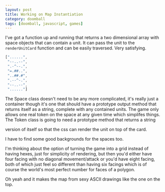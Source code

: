 ```yaml
---
layout: post
title: Working on Map Instantiation
category: doomball
tags: [doomball, javascript, games]
---
```


 I've got a function up and running that returns a two dimensional array with space objects that can contain a unit. It can pass the unit to the `renderUnitCard` function and can be easily traversed. Very satisfying.

~~~javascript
["......",
 "--..--",
 ".-^--.",
 "=.##..",
 "..##.#",
 ".--^-.",
 "--..--",
 "......"]
~~~
 
 The Space class doesn't need to be any more complicated, it's really just a container though it's one that should have a prototype output method that returns itself as a string, complete with any contained units. The game only allows one real token on the space at any given time which simplifes things. The Token class is going to need a prototype method that returns a string <div> version of itself so that the css can render the unit on top of the card.
 
 I have to find some good backgrounds for the spaces too.
 
 I'm thinking about the option of turning the game into a grid instead of having hexes, just for simplicity of rendering, but then you'd either have four facing with no diagonal movement/attack or you'd have eight facing, both of which just feel so different than having six facings which is of course the world's most perfect number for faces of a polygon.
 
 Oh yeah and it makes the map from sexy ASCII drawings like the one on the top.
